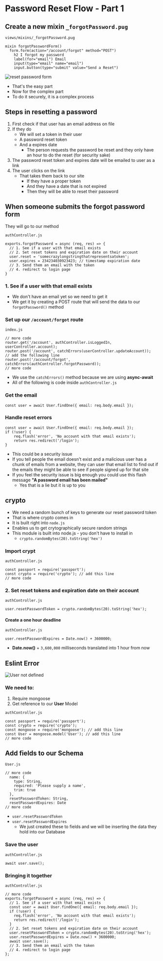 # Password Reset Flow - Part 1
## Create a new mixin `_forgotPassword.pug`
`views/mixins/_forgotPassword.pug`

```
mixin forgotPasswordForm()
  form.form(action="/account/forgot" method="POST")
    h2 I forgot my password
    label(for="email") Email
    input(type="email" name="email")
    input.button(type="submit" value="Send a Reset")
```

![reset password form](https://i.imgur.com/OYDmGc1.png)

* That's the easy part
* Now for the complex part
* To do it securely, it is a complex process

## Steps in resetting a password
1. First check if that user has an email address on file
2. If they do
    * We will set a token in their user
    * A password reset token
    * And a expires date
        - The person requests the password be reset and they only have an hour to do the reset (for security sake)
3. The password reset token and expires date will be emailed to user as a link
4. The user clicks on the link
    * That takes them back to our site
        - If they have a proper token
        - And they have a date that is not expired
        - Then they will be able to reset their password

## When someone submits the forgot password form
They will go to our method

`authController.js`

```
exports.forgotPassword = async (req, res) => {
  // 1. See if a user with that email exists
  // 2. Set reset tokens and expiration date on their account
  user.reset = 'somecrazylongstringthatrepresentsatoken';
  user.expires = 234234030923423; // timestamp expiration date
  // 3. Send them an email with the token
  // 4. redirect to login page
}
```

### 1. See if a user with that email exists
* We don't have an email yet so we need to get it
* We get it by creating a POST route that will send the data to our `forgotPassword()` method

### Set up our `/account/forgot` route
`index.js`

```
// more code
router.get('/account', authController.isLoggedIn, userController.account);
router.post('/account', catchErrors(userController.updateAccount));
// add the following line
router.post('/account/forgot', catchErrors(authController.forgotPassword));
// more code
```

* We use the `catchErrors()` method because we are using **async-await**
* All of the following is code inside `authController.js`

### Get the email
`const user = await User.findOne({ email: req.body.email });`

### Handle reset errors
```
const user = await User.findOne({ email: req.body.email });
if (!user) {
    req.flash('error', 'No account with that email exists');
    return res.redirect('/login');
}
```

* This could be a security issue
* If you tell people the email doesn't exist and a malicious user has a chunk of emails from a website, they can user that email list to find out if the emails they might be able to see if people signed up for that site
* If you feel the security issue is big enough you could use this flash message **"A password email has been mailed"**
    - Yes that is a lie but it is up to you

## crypto
* We need a random bunch of keys to generate our reset password token
* That is where crypto comes in
* It is built right into `node.js`
* Enables us to get crytographically secure random strings
* This module is built into node.js - you don't have to install in
    - `crypto.randomBytes(20).toString('hex')`

### Import crypt
`authController.js`

```
const passport = require('passport');
const crypto = require('crypto'); // add this line
// more code
```

### 2. Set reset tokens and expiration date on their account
`authController.js`

```
user.resetPasswordToken = crypto.randomBytes(20).toString('hex');
```

#### Create a one hour deadline
`authController.js`

```
user.resetPasswordExpires = Date.now() + 3600000;
```

* **Date.now()** + `3,600,000` milliseconds translated into 1 hour from now

## Eslint Error
![User not defined](https://i.imgur.com/llfd88F.png)

### We need to:
1. Require mongoose
2. Get reference to our **User** Model

`authController.js`

```
const passport = require('passport');
const crypto = require('crypto');
const mongoose = require('mongoose'); // add this line
const User = mongoose.model('User'); // add this line
// more code
```

## Add fields to our Schema

`User.js`

```
// more code
  name: {
    type: String,
    required: 'Please supply a name',
    trim: true
  },
  resetPasswordToken: String,
  resetPasswordExpires: Date
// more code
```

* `user.resetPasswordToken`
* `user.resetPasswordExpires`
    - We just created these to fields and we will be inserting the data they hold into our Database

### Save the user
`authController.js`

```
await user.save();
```

### Bringing it together
`authController.js`

```
// more code
exports.forgotPassword = async (req, res) => {
  // 1. See if a user with that email exists
  const user = await User.findOne({ email: req.body.email });
  if (!user) {
    req.flash('error', 'No account with that email exists');
    return res.redirect('/login');
  }
  // 2. Set reset tokens and expiration date on their account
  user.resetPasswordToken = crypto.randomBytes(20).toString('hex');
  user.resetPasswordExpires = Date.now() + 3600000;
  await user.save();
  // 3. Send them an email with the token
  // 4. redirect to login page
};
```
